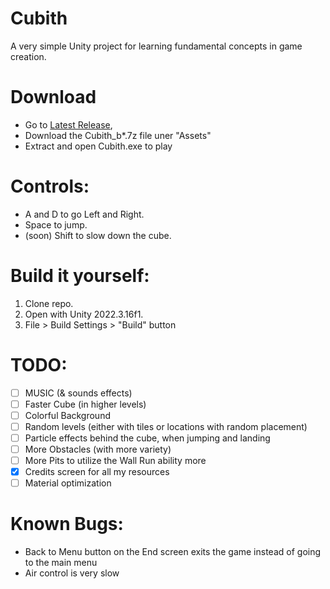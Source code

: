 # Cubith
 A very simple Unity project for learning fundamental concepts in game creation.

# Download
- Go to [Latest Release](https://github.com/MikiMirai/Cubith/releases), 
- Download the Cubith_b*.7z file uner "Assets"
- Extract and open Cubith.exe to play

# Controls:
- A and D to go Left and Right. 
- Space to jump.
- (soon) Shift to slow down the cube.

# Build it yourself:
1. Clone repo.
2. Open with Unity 2022.3.16f1.
3. File > Build Settings > "Build" button

# TODO:
- [ ] MUSIC (& sounds effects)
- [ ] Faster Cube (in higher levels)
- [ ] Colorful Background
- [ ] Random levels (either with tiles or locations with random placement)
- [ ] Particle effects behind the cube, when jumping and landing
- [ ] More Obstacles (with more variety)
- [ ] More Pits to utilize the Wall Run ability more
- [x] Credits screen for all my resources
- [ ] Material optimization

# Known Bugs:
- Back to Menu button on the End screen exits the game instead of going to the main menu
- Air control is very slow
